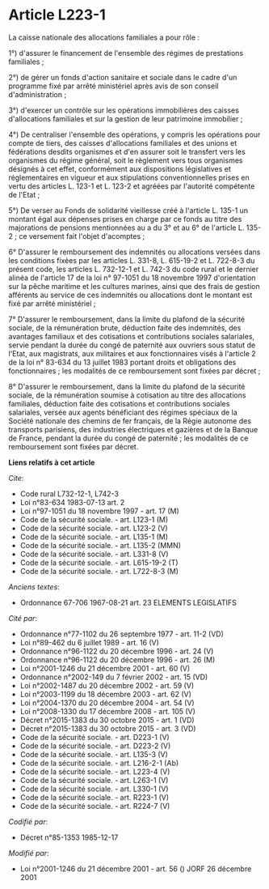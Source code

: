# Article L223-1

La caisse nationale des allocations familiales a pour rôle   : 

1°) d'assurer le financement de l'ensemble des régimes de prestations familiales ; 

2°) de gérer un fonds d'action sanitaire et sociale dans le cadre d'un programme fixé par arrêté ministériel après avis de
son conseil d'administration ; 

3°) d'exercer un contrôle sur les opérations immobilières des caisses d'allocations familiales et sur la gestion de leur
patrimoine immobilier ; 

4°) De centraliser l'ensemble des opérations, y compris les opérations pour compte de tiers, des caisses d'allocations
familiales et des unions et fédérations desdits organismes et d'en assurer soit le transfert vers les organismes du régime
général, soit le règlement vers tous organismes désignés à cet effet, conformément aux dispositions législatives et
réglementaires en vigueur et aux stipulations conventionnelles prises en vertu des articles L. 123-1 et L. 123-2 et agréées
par l'autorité compétente de l'Etat ; 

5°) De verser au Fonds de solidarité vieillesse créé à l'article L. 135-1 un montant égal aux dépenses prises en charge par
ce fonds au titre des majorations de pensions mentionnées au a du 3° et au 6° de l'article L. 135-2 ; ce versement fait
l'objet d'acomptes ; 

6° D'assurer le remboursement des indemnités ou allocations versées dans les conditions fixées par les articles L. 331-8, L.
615-19-2 et L. 722-8-3 du présent code, les articles L. 732-12-1 et L. 742-3 du code rural et le dernier alinéa de l'article
17 de la loi n° 97-1051 du 18 novembre 1997 d'orientation sur la pêche maritime et les cultures marines, ainsi que des frais
de gestion afférents au service de ces indemnités ou allocations dont le montant est fixé par arrêté ministériel ; 

7° D'assurer le remboursement, dans la limite du plafond de la sécurité sociale, de la rémunération brute, déduction faite
des indemnités, des avantages familiaux et des cotisations et contributions sociales salariales, servie pendant la durée du
congé de paternité aux ouvriers sous statut de l'Etat, aux magistrats, aux militaires et aux fonctionnaires visés à l'article
2 de la loi n° 83-634 du 13 juillet 1983 portant droits et obligations des fonctionnaires ; les modalités de ce remboursement
sont fixées par décret ; 

8° D'assurer le remboursement, dans la limite du plafond de la sécurité sociale, de la rémunération soumise à cotisation au
titre des allocations familiales, déduction faite des cotisations et contributions sociales salariales, versée aux agents
bénéficiant des régimes spéciaux de la Société nationale des chemins de fer français, de la Régie autonome des transports
parisiens, des industries électriques et gazières et de la Banque de France, pendant la durée du congé de paternité ; les
modalités de ce remboursement sont fixées par décret.

**Liens relatifs à cet article**

_Cite_:

  - Code rural L732-12-1, L742-3
  - Loi n°83-634 1983-07-13 art. 2
  - Loi n°97-1051 du 18 novembre 1997 - art. 17 (M)
  - Code de la sécurité sociale. - art. L123-1 (M)
  - Code de la sécurité sociale. - art. L123-2 (V)
  - Code de la sécurité sociale. - art. L135-1 (M)
  - Code de la sécurité sociale. - art. L135-2 (MMN)
  - Code de la sécurité sociale. - art. L331-8 (V)
  - Code de la sécurité sociale. - art. L615-19-2 (T)
  - Code de la sécurité sociale. - art. L722-8-3 (M)

_Anciens textes_:

  - Ordonnance 67-706 1967-08-21 art. 23 ELEMENTS LEGISLATIFS

_Cité par_:

  - Ordonnance n°77-1102 du 26 septembre 1977 - art. 11-2 (VD)
  - Loi n°89-462 du 6 juillet 1989 - art. 16 (V)
  - Ordonnance n°96-1122 du 20 décembre 1996 - art. 24 (V)
  - Ordonnance n°96-1122 du 20 décembre 1996 - art. 26 (M)
  - Loi n°2001-1246 du 21 décembre 2001 - art. 60 (V)
  - Ordonnance n°2002-149 du 7 février 2002 - art. 15 (VD)
  - Loi n°2002-1487 du 20 décembre 2002 - art. 59 (V)
  - Loi n°2003-1199 du 18 décembre 2003 - art. 62 (V)
  - Loi n°2004-1370 du 20 décembre 2004 - art. 54 (V)
  - Loi n°2008-1330 du 17 décembre 2008 - art. 105 (V)
  - Décret n°2015-1383 du 30 octobre 2015 - art. 1 (VD)
  - Décret n°2015-1383 du 30 octobre 2015 - art. 3 (VD)
  - Code de la sécurité sociale. - art. D223-1 (V)
  - Code de la sécurité sociale. - art. D223-2 (V)
  - Code de la sécurité sociale. - art. L135-3 (V)
  - Code de la sécurité sociale. - art. L216-2-1 (Ab)
  - Code de la sécurité sociale. - art. L223-4 (V)
  - Code de la sécurité sociale. - art. L263-1 (V)
  - Code de la sécurité sociale. - art. L330-1 (V)
  - Code de la sécurité sociale. - art. R223-1 (V)
  - Code de la sécurité sociale. - art. R224-7 (V)

_Codifié par_:

  - Décret n°85-1353 1985-12-17

_Modifié par_:

  - Loi n°2001-1246 du 21 décembre 2001 - art. 56 () JORF 26 décembre 2001
